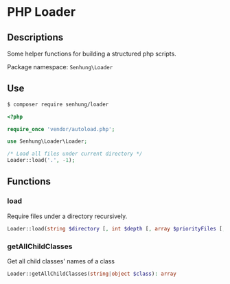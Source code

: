 # PHP Loader

## Descriptions

Some helper functions for building a structured php scripts.

Package namespace: `Senhung\Loader`

## Use

```bash
$ composer require senhung/loader
```

```php
<?php

require_once 'vendor/autoload.php';

use Senhung\Loader\Loader;

/* Load all files under current directory */
Loader::load('.', -1);
```

## Functions

### load

Require files under a directory recursively.

```php
Loader::load(string $directory [, int $depth [, array $priorityFiles [, array $extensions]]]): void
```

### getAllChildClasses

Get all child classes' names of a class

```php
Loader::getAllChildClasses(string|object $class): array
```
